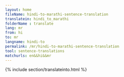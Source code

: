 ```yaml
---
layout: home
fileName: hindi-to-marathi-sentence-translation
translatein: hindi_to_marathi
folderName : translate
lang: mr
from: hi
to: mr
langname: hindi-to
permalink: /mr/hindi-to-marathi-sentence-translation
tool: sentence-translations
matchurls: en&&hi&&mr
---
```

{% include section/translateinto.html %}
